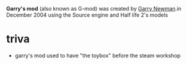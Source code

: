 **Garry's mod** (also known as G-mod) was created by [Garry Newman](#Gmod_garry.md).in December 2004 using the Source engine and Half life 2's models

# triva
* garry's mod used to have  "the toybox" before the steam workshop
